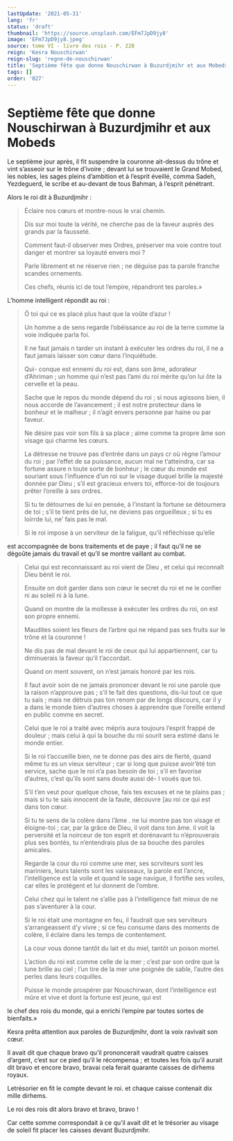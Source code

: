 ```yaml
---
lastUpdate: '2021-05-31'
lang: 'fr'
status: 'draft'
thumbnail: 'https://source.unsplash.com/EFm7JpD9jy8'
image: 'EFm7JpD9jy8.jpeg'
source: tome VI - livre des rois - P. 228
reign: 'Kesra Nouschirwan'
reign-slug: 'regne-de-nouschirwan'
title: 'Septième fête que donne Nouschirwan à Buzurdjmihr et aux Mobeds | Le Livre des Rois | Shâhnâmeh'
tags: []
order: '027'
---
```


<!-- LTeX: language=fr -->

# Septième fête que donne Nouschirwan à Buzurdjmihr et aux Mobeds

Le septième jour après, il fit suspendre la couronne ait-dessus du trône et vint s’asseoir sur le trône d’ivoire ; devant lui se trouvaient le Grand Mobed, les nobles, les sages pleins d’ambition et à l’esprit éveillé, comma Sadeh, Yezdeguerd, le scribe et au-devant de tous Bahman, à l’esprit pénétrant.

Alors le roi dit à Buzurdjmihr :

> Éclaire nos cœurs et montre-nous le vrai chemin.
>
> Dis sur moi toute la vérité, ne cherche pas de la faveur auprès des grands par la fausseté.
>
> Comment faut-il observer mes Ordres, préserver ma voie contre tout danger et montrer sa loyauté envers moi ?
>
> Parle librement et ne réserve rien ; ne déguise pas ta parole franche scandes ornements.
>
> Ces chefs, réunis ici de tout l’empire, répandront tes paroles.»

L’homme intelligent répondit au roi :

> Ô toi qui ce es placé plus haut que la voûte d’azur !
>
> Un homme a de sens regarde l’obéissance au roi de la terre comme la voie indiquée parla foi.
>
> Il ne faut jamais n tarder un instant à exécuter les ordres du roi, il ne a faut jamais laisser son cœur dans l’inquiétude.
>
> Qui- conque est ennemi du roi est, dans son âme, adorateur d’Ahriman ; un homme qui n’est pas l’ami du roi mérite qu’on lui ôte la cervelle et la peau.
>
> Sache que le repos du monde dépend du roi ; si nous agissons bien, il nous accorde de l’avancement ; il est notre protecteur dans le bonheur et le malheur ; il n’agit envers personne par haine ou par faveur.
>
> Ne désire pas voir son fils à sa place ; aime comme ta propre âme son visage qui charme les cœurs.
>
> La détresse ne trouve pas d’entrée dans un pays cr où règne l’amour du roi ; par l’effet de sa puissance, aucun mal ne t’atteindra, car sa fortune assure n toute sorte de bonheur ; le cœur du monde est souriant sous l’influence d’un roi sur le visage duquel brille la majesté donnée par Dieu ; s’il est gracieux envers toi, efforce-toi de toujours prêter l’oreille à ses ordres.
>
> Si tu te détournes de lui en pensée, à l’instant la fortune se détournera de toi ; s’il te tient près de lui, ne deviens pas orgueilleux ; si tu es loirrde lui, ne’ fais pas le mal.
>
> Si le roi impose à un serviteur de la faligue, qu’il réfléchisse qu’elle
>
> 
est accompagnée de bons traitements et de paye ; il faut qu’il ne se dégoûte jamais du travail et qu’il se montre vaillant au combat.
>
> Celui qui est reconnaissant au roi vient de Dieu , et celui qui reconnaît Dieu bénit le roi.
>
> Ensuite on doit garder dans son cœur le secret du roi et ne le confier ni au soleil ni à la lune.
>
> Quand on montre de la mollesse à exécuter les ordres du roi, on est son propre ennemi.
>
> Maudites soient les fleurs de l’arbre qui ne répand pas ses fruits sur le trône et la couronne !
>
> Ne dis pas de mal devant le roi de ceux qui lui appartiennent, car tu diminuerais la faveur qu’il t’accordait.
>
> Quand on ment souvent, on n’est jamais honoré par les rois.
>
> Il faut avoir soin de ne jamais prononcer devant le roi une parole que la raison n’approuve pas ; s’il te fait des questions, dis-lui tout ce que tu sais ; mais ne détruis pas ton renom par de longs discours, car il y a dans le monde bien d’autres choses à apprendre que l’oreille entend en public comme en secret.
>
> Celui que le roi a traité avec mépris aura toujours l’esprit frappé de douleur ; mais celui à qui la bouche du roi sourit sera estimé dans le monde entier.
>
> Si le roi t’accueille bien, ne te donne pas des airs de fierté, quand même tu es un vieux serviteur ; car si long que puisse avoir’été ton service, sache que le roi n’a pas besoin de toi ; s’il en favorise d’autres, c’est qu’ils sont sans doute aussi dé- l voués que toi.
>
> S’il t’en veut pour quelque chose, fais tes excuses et ne te plains pas ; mais si tu te sais innocent de la faute, découvre [au roi ce qui est dans ton cœur.
>
> Si tu te sens de la colère dans l’âme .
ne lui montre pas ton visage et éloigne-toi ; car, par la grâce de Dieu, il voit dans ton âme. il voit la perversité et la noirceur de ton esprit et dorénavant tu n’éprouverais plus ses bontés, tu n’entendrais plus de sa bouche des paroles amicales.
>
> Regarde la cour du roi comme une mer, ses scrviteurs sont les mariniers, leurs talents sont les vaisseaux, la parole est l’ancre, l’intelligence est la voile et quand le sage navigue, il fortifie ses voiles, car elles le protégent et lui donnent de l’ombre.
>
> Celui chez qui le talent ne s’allie pas à l’intelligence fait mieux de ne pas s’aventurer à la cour.
>
> Si le roi était une montagne en feu, il faudrait que ses serviteurs s’arrangeassent d’y vivre ; si ce feu consume dans des moments de colère, il éclaire dans les temps de contentement.
>
> La cour vous donne tantôt du lait et du miel, tantôt un poison mortel.
>
> L’action du roi est comme celle de la mer ; c’est par son ordre que la lune brille au ciel ; l’un tire de la mer une poignée de sable, l’autre des perles dans leurs coquilles.
>
> Puisse le monde prospérer par Nouschirwan, dont l’intelligence est mûre et vive et dont la fortune est jeune, qui est
>
> 
le chef des rois du monde, qui a enrichi l’empire par toutes sortes de bienfaits.»

Kesra prêta attention aux paroles de Buzurdjmihr, dont la voix ravivait son cœur.

Il avait dit que chaque bravo qu’il prononcerait vaudrait quatre caisses d’argent, c’est sur ce pied qu’il le récompensa ; et toutes les fois qu’il aurait dit bravo et encore bravo, bravai cela ferait quarante caisses de dirhems royaux.

Letrésorier en fit le compte devant le roi. et chaque caisse contenait dix mille dirhems.

Le roi des rois dit alors bravo et bravo, bravo !

Car cette somme correspondait à ce qu’il avait dit et le trésorier au visage de soleil fit placer les caisses devant Buzurdjmihr.
